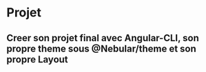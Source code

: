 # Projet

## Creer son projet final avec Angular-CLI, son propre theme sous @Nebular/theme et son propre Layout

